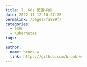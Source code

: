 ```yaml
---
title: 7. K8s 配置详细
date: 2022-11-12 10:27:28
permalink: /pages/fa989f/
categories:
  - 容器
  - Kubernetes
tags:
  -
author:
  name: brook-w
  link: https://github.com/brook-w
---
```

